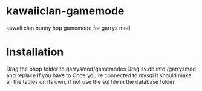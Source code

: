 # kawaiiclan-gamemode
kawaii clan bunny hop gamemode for garrys mod

# Installation

Drag the bhop folder to garrysmod/gamemodes
Drag sv.db into /garrysmod and replace if you have to
Once you're connected to mysql it should make all the tables on its own, if not use the sql file in the database folder
